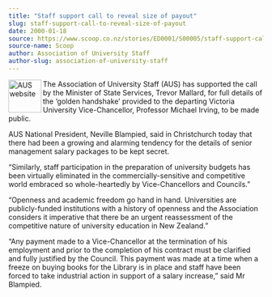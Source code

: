 ```yaml
---
title: "Staff support call to reveal size of payout"
slug: staff-support-call-to-reveal-size-of-payout
date: 2000-01-18
source: https://www.scoop.co.nz/stories/ED0001/S00005/staff-support-call-to-reveal-size-of-payout.htm
source-name: Scoop
author: Association of University Staff
author-slug: association-of-university-staff
---
```


<p><img align="left" width="65" height="65" src="http://www.aus.ac.nz/graphics/auslogo.gif" alt="AUS website" border="0"></p>

<p>The Association of
University Staff (AUS) has supported the call by the
Minister of State Services, Trevor Mallard, for full details
of the ‘golden handshake’ provided to the departing Victoria
University Vice-Chancellor, Professor Michael Irving, to be
made public.</p>

<p>AUS National President, Neville Blampied,
said in Christchurch today that there had been a growing and
alarming tendency for the details of senior management
salary packages to be kept secret.</p>

<p>“Similarly, staff
participation in the preparation of university budgets has
been virtually eliminated in the commercially-sensitive and
competitive world embraced so whole-heartedly by
Vice-Chancellors and Councils.”</p>

<p>“Openness and academic
freedom go hand in hand.  Universities are publicly-funded
institutions with a history of openness and the Association
considers it imperative that there be an urgent reassessment
of the competitive nature of university education in New
Zealand.”</p>

<p>“Any payment made to a Vice-Chancellor at the
termination of his employment and prior to the completion of
his contract must be clarified and fully justified by the
Council.  This payment was made at a time when a freeze on
buying books for the Library is in place and staff have been
forced to take industrial action in support of a salary
increase,” said Mr
Blampied.<br><p>
         